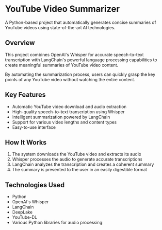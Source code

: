 # YouTube Video Summarizer

A Python-based project that automatically generates concise summaries of YouTube videos using state-of-the-art AI technologies.

## Overview
This project combines OpenAI's Whisper for accurate speech-to-text transcription with LangChain's powerful language processing capabilities to create meaningful summaries of YouTube video content. 

By automating the summarization process, users can quickly grasp the key points of any YouTube video without watching the entire content.

## Key Features
- Automatic YouTube video download and audio extraction
- High-quality speech-to-text transcription using Whisper
- Intelligent summarization powered by LangChain
- Support for various video lengths and content types
- Easy-to-use interface

## How It Works
1. The system downloads the YouTube video and extracts its audio
2. Whisper processes the audio to generate accurate transcriptions
3. LangChain analyzes the transcription and creates a coherent summary
4. The summary is presented to the user in an easily digestible format

## Technologies Used
- Python
- OpenAI's Whisper
- LangChain
- DeepLake
- YouTube-DL
- Various Python libraries for audio processing
